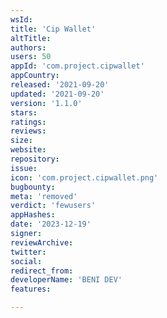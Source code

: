 ```yaml
---
wsId: 
title: 'Cip Wallet'
altTitle: 
authors: 
users: 50
appId: 'com.project.cipwallet'
appCountry: 
released: '2021-09-20'
updated: '2021-09-20'
version: '1.1.0'
stars: 
ratings: 
reviews: 
size: 
website: 
repository: 
issue: 
icon: 'com.project.cipwallet.png'
bugbounty: 
meta: 'removed'
verdict: 'fewusers'
appHashes: 
date: '2023-12-19'
signer: 
reviewArchive: 
twitter: 
social: 
redirect_from: 
developerName: 'BENI DEV'
features: 

---
```


